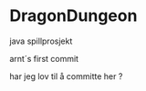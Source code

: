 DragonDungeon
=============

java spillprosjekt

arnt´s first commit

har jeg lov til å committe her ?
